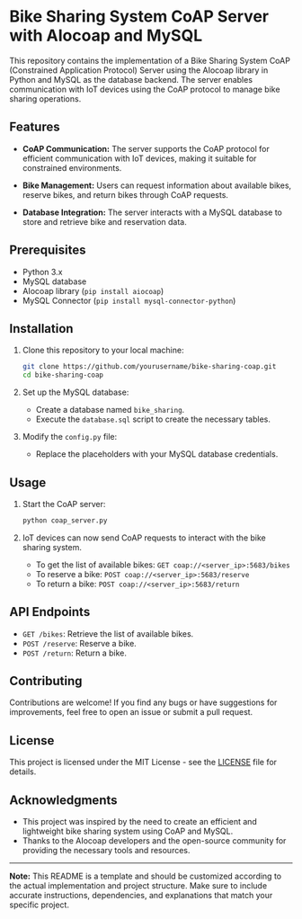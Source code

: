 # Bike Sharing System CoAP Server with AIocoap and MySQL

This repository contains the implementation of a Bike Sharing System CoAP (Constrained Application Protocol) Server using the AIocoap library in Python and MySQL as the database backend. The server enables communication with IoT devices using the CoAP protocol to manage bike sharing operations.

## Features

- **CoAP Communication:** The server supports the CoAP protocol for efficient communication with IoT devices, making it suitable for constrained environments.

- **Bike Management:** Users can request information about available bikes, reserve bikes, and return bikes through CoAP requests.

- **Database Integration:** The server interacts with a MySQL database to store and retrieve bike and reservation data.

## Prerequisites

- Python 3.x
- MySQL database
- AIocoap library (`pip install aiocoap`)
- MySQL Connector (`pip install mysql-connector-python`)

## Installation

1. Clone this repository to your local machine:

   ```bash
   git clone https://github.com/yourusername/bike-sharing-coap.git
   cd bike-sharing-coap
   ```

2. Set up the MySQL database:
   
   - Create a database named `bike_sharing`.
   - Execute the `database.sql` script to create the necessary tables.

3. Modify the `config.py` file:

   - Replace the placeholders with your MySQL database credentials.

## Usage

1. Start the CoAP server:

   ```bash
   python coap_server.py
   ```

2. IoT devices can now send CoAP requests to interact with the bike sharing system.

   - To get the list of available bikes: `GET coap://<server_ip>:5683/bikes`
   - To reserve a bike: `POST coap://<server_ip>:5683/reserve`
   - To return a bike: `POST coap://<server_ip>:5683/return`

## API Endpoints

- `GET /bikes`: Retrieve the list of available bikes.
- `POST /reserve`: Reserve a bike.
- `POST /return`: Return a bike.

## Contributing

Contributions are welcome! If you find any bugs or have suggestions for improvements, feel free to open an issue or submit a pull request.

## License

This project is licensed under the MIT License - see the [LICENSE](LICENSE) file for details.

## Acknowledgments

- This project was inspired by the need to create an efficient and lightweight bike sharing system using CoAP and MySQL.
- Thanks to the AIocoap developers and the open-source community for providing the necessary tools and resources.

---

**Note:** This README is a template and should be customized according to the actual implementation and project structure. Make sure to include accurate instructions, dependencies, and explanations that match your specific project.

